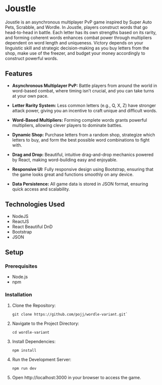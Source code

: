 # Joustle

Joustle is an asynchronous multiplayer PvP game inspired by Super Auto Pets, Scrabble, and Wordle. In Joustle, players construct words that go head-to-head in battle. Each letter has its own strengths based on its rarity, and forming coherent words enhances combat power through multipliers dependent on word length and uniqueness. Victory depends on your linguistic skill and strategic decision-making as you buy letters from the shop, make use of the freezer, and budget your money accordingly to construct powerful words.

## Features

- **Asynchronous Multiplayer PvP:** Battle players from around the world in word-based combat, where timing isn’t crucial, and you can take turns at your own pace.

- **Letter Rarity System:** Less common letters (e.g., Q, X, Z) have stronger attack power, giving you an incentive to craft unique and difficult words.

- **Word-Based Multipliers:** Forming complete words grants powerful multipliers, allowing clever players to dominate battles.

- **Dynamic Shop:** Purchase letters from a random shop, strategize which letters to buy, and form the best possible word combinations to fight with.

- **Drag and Drop:** Beautiful, intuitive drag-and-drop mechanics powered by React, making word-building easy and enjoyable.

- **Responsive UI:** Fully responsive design using Bootstrap, ensuring that the game looks great and functions smoothly on any device.

- **Data Persistence:** All game data is stored in JSON format, ensuring quick access and scalability.

## Technologies Used

- NodeJS
- ReactJS
- React Beautiful DnD
- Bootstrap
- JSON

## Setup

### Prerequisites

- Node.js
- npm

### Installation

1.  Clone the Repository:

    ```
    git clone https://github.com/pojj/wordle-variant.git`
    ```

2.  Navigate to the Project Directory:

    ```
    cd wordle-variant
    ```

3.  Install Dependencies:

    ```
    npm install
    ```

4.  Run the Development Server:

    ```
    npm run dev
    ```

5.  Open http://localhost:3000 in your browser to access the game.
